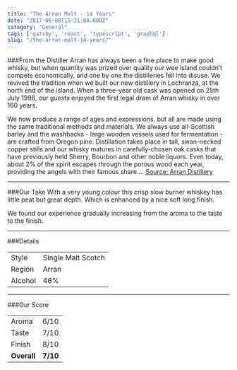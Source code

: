 ```yaml
---
title: "The Arran Malt - 14 Years"
date: "2017-06-08T15:31:00.000Z"
category: "General"
tags: ['gatsby', 'react', 'typescript', 'graphql']
slug: "/the-arran-malt-14-years/"
---
```

###From the Distiller
Arran has always been a fine place to make good whisky, but when quantity was prized over quality our wee island couldn’t compete economically, and one by one the distilleries fell into disuse.  We revived the tradition when we built our new distillery in Lochranza, at the north end of the island. When a three-year old cask was opened on 25th July 1998, our guests enjoyed the first legal dram of Arran whisky in over 160 years.

We now produce a range of ages and expressions, but all are made using the same traditional methods and materials. We always use all-Scottish barley and the washbacks - large wooden vessels used for fermentation - are crafted from Oregon pine. Distillation takes place in tall, swan-necked copper stills and our whisky matures in carefully-chosen oak casks that have previously held Sherry, Bourbon and other noble liquors. Even today, about 2% of the spirit escapes through the porous wood each year, providing the angels with their famous share….
[Source: Arran Distillery](https://www.arranwhisky.com/about/history)

---

###Our Take
With a very young colour this crisp slow burner whiskey has little peat but great depth. Which is enhanced by a nice soft long finish.

We found our experience gradually increasing from the aroma to the taste to the finish. 

---

###Details
<table>  
<tr>  
<td class="grey">Style</td><td>Single Malt Scotch</td>  
</tr>  
<tr>  
<td class="grey">Region</td><td>Arran</td>  
</tr>  
<tr>  
<td class="grey">Alcohol</td><td>46%</td>  
</tr>  
</table>


---

###Our Score
<table class="score-table">  
<tr>  
<td class="grey">Aroma</td><td>6/10</td>  
</tr>  
<tr>  
<td class="grey">Taste</td><td>7/10</td>  
</tr>  
<tr>  
<td class="grey">Finish</td><td>8/10</td>  
</tr>  
<tr>  
<td class="grey"><strong>Overall</strong></td><td><strong>7/10</strong></td>  
</tr>  
</table>
    